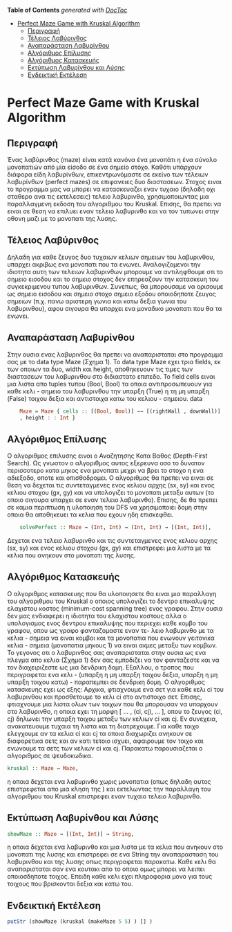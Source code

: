 <!-- START doctoc generated TOC please keep comment here to allow auto update -->
<!-- DON'T EDIT THIS SECTION, INSTEAD RE-RUN doctoc TO UPDATE -->
**Table of Contents**  *generated with [DocToc](https://github.com/thlorenz/doctoc)*

- [Perfect Maze Game with Kruskal Algorithm](#perfect-maze-game-with-kruskal-algorithm)
  - [Περιγραφή](#%CF%80%CE%B5%CF%81%CE%B9%CE%B3%CF%81%CE%B1%CF%86%CE%AE)
  - [Τέλειος Λαβύρινθος](#%CF%84%CE%AD%CE%BB%CE%B5%CE%B9%CE%BF%CF%82-%CE%BB%CE%B1%CE%B2%CF%8D%CF%81%CE%B9%CE%BD%CE%B8%CE%BF%CF%82)
  - [Αναπαράσταση Λαβυρίνθου](#%CE%B1%CE%BD%CE%B1%CF%80%CE%B1%CF%81%CE%AC%CF%83%CF%84%CE%B1%CF%83%CE%B7-%CE%BB%CE%B1%CE%B2%CF%85%CF%81%CE%AF%CE%BD%CE%B8%CE%BF%CF%85)
  - [Αλγόριθμος Επίλυσης](#%CE%B1%CE%BB%CE%B3%CF%8C%CF%81%CE%B9%CE%B8%CE%BC%CE%BF%CF%82-%CE%B5%CF%80%CE%AF%CE%BB%CF%85%CF%83%CE%B7%CF%82)
  - [Αλγόριθμος Κατασκευής](#%CE%B1%CE%BB%CE%B3%CF%8C%CF%81%CE%B9%CE%B8%CE%BC%CE%BF%CF%82-%CE%BA%CE%B1%CF%84%CE%B1%CF%83%CE%BA%CE%B5%CF%85%CE%AE%CF%82)
  - [Εκτύπωση Λαβυρίνθου και Λύσης](#%CE%B5%CE%BA%CF%84%CF%8D%CF%80%CF%89%CF%83%CE%B7-%CE%BB%CE%B1%CE%B2%CF%85%CF%81%CE%AF%CE%BD%CE%B8%CE%BF%CF%85-%CE%BA%CE%B1%CE%B9-%CE%BB%CF%8D%CF%83%CE%B7%CF%82)
  - [Eνδεικτική Εκτέλεση](#e%CE%BD%CE%B4%CE%B5%CE%B9%CE%BA%CF%84%CE%B9%CE%BA%CE%AE-%CE%B5%CE%BA%CF%84%CE%AD%CE%BB%CE%B5%CF%83%CE%B7)

<!-- END doctoc generated TOC please keep comment here to allow auto update -->

# Perfect Maze Game with Kruskal Algorithm

## Περιγραφή

Ένας λαβύρινθος (maze) είναι κατά κανόνα ένα μονοπάτι η ένα σύνολο μονοπατιών από μία είσοδο σε ένα σημείο στόχο. Καθότι υπάρχουν διάφορα είδη λαβυρίνθων, επικεντρωνόμαστε σε εκείνο των τέλειων λαβυρίνθων (perfect mazes) σε επιφανειες δυο διαστασεων. Στοχος ειναι το προγραμμα μας να μπορει να κατασκευαζει εναν τυχαιο (δηλαδη οχι σταθερο ανα τις εκτελεσεις) τελειο λαβυρινθο, χρησιμοποιωντας μια παραλλαγμενη εκδοση του αλγοριθμου του Kruskal. Επισης, θα πρεπει να ειναι σε θεση να επιλυει εναν τελειο λαβυρινθο και να τον τυπωνει στην οθονη μαζι με το μονοπατι της λυσης.

## Τέλειος Λαβύρινθος

Δηλαδη για καθε ζευγος δυο τυχαιων κελιων σημειων του λαβυρινθου, υπαρχει ακριβως ενα μονοπατι που τα ενωνει. Αναλογιζομενοι την ιδιοτητα αυτη των τελειων λαβυρινθων μπορουμε να αντιληφθουμε οτι το σημειο εισοδου και το σημειο στοχος δεν επηρεαζουν την κατασκευη του συγκεκριμενου τυπου λαβυρινθων. Συνεπως, θα μπορουσαμε να ορισουμε ως σημειο εισοδου και σημειο στοχο σημειο εξοδου οποιοδηποτε ζευγος σημειων (π.χ. πανω αριστερη γωνια και κατω δεξια γωνια του λαβυρινθου), αφου σιγουρα θα υπαρχει ενα μοναδικο μονοπατι που θα τα ενωνει.

## Αναπαράσταση Λαβυρίνθου


Στην ουσια ενας λαβυρινθος θα πρεπει να αναπαρισταται στο προγραμμα σας με το data type Maze (Σχημα 1). Το data type Maze εχει τρια fields, εκ των οποιων τα δυο, width και height, αποθηκευουν τις τιμες των διαστασεων του λαβυρινθου στο διδιαστατο επιπεδο. Το field cells ειναι μια λιστα απο tuples τυπου (Bool, Bool) τα οποια αντιπροσωπευουν για καθε κελι - σημειο του λαβυρινθου την υπαρξη (True) η τη μη υπαρξη (False) τοιχου δεξια και αντιστοιχα κατω του κελιου - σημειου.
data 
``` haskell
    Maze = Maze { cells :: [(Bool, Bool)] −− [(rightWall , downWall)] , width :: Int
    , height : : Int }
```

## Αλγόριθμος Επίλυσης

Ο αλγοριθμος επιλυσης  ειναι ο Αναζητησης Κατα Βαθος (Depth-First Search). Ως γνωστον ο αλγοριθμος αυτος εξερευνα οσο το δυνατον περισσοτερο κατα μηκος ενα μονοπατι μεχρι να βρει το στοχο η ενα αδιεξοδο, οποτε και οπισθοδρομει. Ο αλγοριθμος  θα πρεπει να ειναι σε θεση να δεχεται τις συντεταγμενες ενος κελιου αρχης (sx, sy) και ενος κελιου στοχου (gx, gy) και να υπολογιζει το μονοπατι μεταξυ αυτων (το οποιο σιγουρα υπαρχει σε εναν τελειο λαβυρινθο). Επισης, δε θα πρεπει σε καμια περιπτωση η υλοποιηση του DFS να χρησιμοποιει δομη στην οποια θα αποθηκευει τα κελια που εχουν ηδη επισκεφθει.


```haskell 
    solvePerfect :: Maze → (Int, Int) → (Int, Int) → [(Int, Int)], 
```
Δεχεται ενα τελειο λαβυρινθο και τις συντεταγμενες ενος κελιου αρχης (sx, sy) και ενος κελιου στοχου (gx, gy) και επιστρεφει μια λιστα με τα κελια που ανηκουν στο μονοπατι της λυσης.

## Αλγόριθμος Κατασκευής

Ο αλγοριθμος κατασκευης που θα υλοποιησετε θα ειναι μια παραλλαγη του αλγοριθμου του Kruskal ο οποιος υπολογιζει το δεντρο επικαλυψης ελαχιστου κοστος (minimum-cost spanning tree) ενος γραφου. Στην ουσια δεν μας ενδιαφερει η ιδιοτητα του ελαχιστου κοστους αλλα ο υπολογισμος ενος δεντρου επικαλυψης που περιεχει καθε κομβο του γραφου, οπου ως γραφο φανταζομαστε εναν τε- λειο λαβυρινθο με τα κελια - σημεια να ειναι κομβοι και τα μονοπατια που ενωνουν γειτονικα κελια - σημεια (μονοπατια μηκους 1) να ειναι ακμες μεταξυ των κομβων.
Το γεγονος οτι ο λαβυρινθος σας αναπαρισταται στην ουσια ως ενα πλεγμα απο κελια (Σχημα 1) δεν σας εμποδιζει να τον φανταζεστε και να τον διαχειριζεστε ως μια δενδρικη δομη. Εξαλλου, ο τροπος που περιγραφεται ενα κελι - (υπαρξη η μη υπαρξη τοιχου δεξια, υπαρξη η μη υπαρξη τοιχου κατω) - παραπεμπει σε δενδρικη δομη.
Ο αλγοριθμος κατασκευης εχει ως εξης: Αρχικα, φτιαχνουμε ενα σετ για καθε κελι ci του λαβυρινθου και προσθετουμε το κελι ci στο αντιστοιχο σετ. Επισης, φτιαχνουμε μια λιστα ολων των τοιχων που θα μπορουσαν να υπαρχουν στο λαβυρινθο, η οποια εχει τη μορφη [ ... , (ci, cj), ... ], οπου το ζευγος (ci, cj) δηλωνει την υπαρξη τοιχου μεταξυ των κελιων ci και cj. Εν συνεχεια, ανακατευουμε τυχαια τη λιστα και τη διατρεχουμε. Για καθε τοιχο ελεγχουμε αν τα κελια ci και cj τα οποια διαχωριζει ανηκουν σε διαφορετικα σετς και αν κατι τετοιο ισχυει, αφαιρουμε τον τοιχο και ενωνουμε τα σετς των κελιων ci και cj. Παρακατω παρουσιαζεται ο αλγοριθμος σε ψευδοκωδικα.

```haskell
kruskal :: Maze → Maze,

``` 
η οποια δεχεται ενα λαβυρινθο χωρις μονοπατια (οπως δηλαδη αυτος επιστρεφεται απο μια κληση της         ) και εκτελωντας την παραλλαγη του αλγοριθμου του Kruskal επιστρεφει εναν τυχαιο τελειο λαβυρινθο.

## Εκτύπωση Λαβυρίνθου και Λύσης

```haskell
showMaze :: Maze → [(Int, Int)] → String,
```

 η οποια δεχεται ενα λαβυρινθο και μια λιστα με τα κελια που ανηκουν στο μονοπατι της λυσης και επιστρεφει σε ενα String την αναπαρασταση του λαβυρινθου και της λυσης οπως περιγραφεται παρακατω.
Καθε κελι θα αναπαρισταται σαν ενα κουτακι  απο το οποιο ομως μπορει να λειπει οποιοσδηποτε τοιχος. Επειδη καθε κελι εχει πληροφορια μονο για τους τοιχους που βρισκονται δεξια και κατω του.

## Eνδεικτική Εκτέλεση

```haskell
putStr (showMaze (kruskal (makeMaze 5 5) ) [] )
```